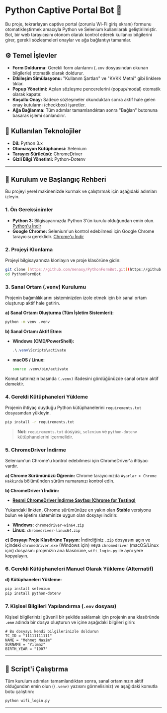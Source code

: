 # Python Captive Portal Bot 🚀

Bu proje, tekrarlayan captive portal (zorunlu Wi-Fi giriş ekranı) formunu otomatikleştirmek amacıyla Python ve Selenium kullanılarak geliştirilmiştir. Bot, bir web tarayıcısını otonom olarak kontrol ederek kullanıcı bilgilerini girer, gerekli sözleşmeleri onaylar ve ağa bağlantıyı tamamlar.

## ⚙️ Temel İşlevler

- **Form Doldurma:** Gerekli form alanlarını (`.env` dosyasından okunan bilgilerle) otomatik olarak doldurur.
- **Etkileşim Simülasyonu:** "Kullanım Şartları" ve "KVKK Metni" gibi linklere tıklar.
- **Popup Yönetimi:** Açılan sözleşme pencerelerini (popup/modal) otomatik olarak kapatır.
- **Koşullu Onay:** Sadece sözleşmeler okunduktan sonra aktif hale gelen onay kutularını (checkbox) işaretler.
- **Ağa Bağlanma:** Tüm adımlar tamamlandıktan sonra "Bağlan" butonuna basarak işlemi sonlandırır.

## 🔧 Kullanılan Teknolojiler

- **Dil:** Python 3.x
- **Otomasyon Kütüphanesi:** Selenium
- **Tarayıcı Sürücüsü:** ChromeDriver
- **Gizli Bilgi Yönetimi:** Python-Dotenv

---

## 🏁 Kurulum ve Başlangıç Rehberi

Bu projeyi yerel makinenizde kurmak ve çalıştırmak için aşağıdaki adımları izleyin.

### 1. Ön Gereksinimler

- **Python 3:** Bilgisayarınızda Python 3'ün kurulu olduğundan emin olun. [Python'u İndir](https://www.python.org/downloads/)
- **Google Chrome:** Selenium'un kontrol edebilmesi için Google Chrome tarayıcısı gereklidir. [Chrome'u İndir](https://www.google.com/chrome/)

### 2. Projeyi Klonlama

Projeyi bilgisayarınıza klonlayın ve proje klasörüne gidin:
```bash
git clone [https://github.com/menasy/PythonFormBot.git](https://github.com/menasy/PythonFormBot.git)
cd PythonFormBot
```
### 3. Sanal Ortam (.venv) Kurulumu

Projenin bağımlılıklarını sisteminizden izole etmek için bir sanal ortam oluşturup aktif hale getirin.

**a) Sanal Ortamı Oluşturma (Tüm İşletim Sistemleri):**
```bash
python -m venv .venv
```

**b) Sanal Ortamı Aktif Etme:**
- **Windows (CMD/PowerShell):**
  ```powershell
  .\.venv\Scripts\activate
  ```
- **macOS / Linux:**
  ```bash
  source .venv/bin/activate
  ```
Komut satırınızın başında `(.venv)` ifadesini gördüğünüzde sanal ortam aktif demektir.

### 4. Gerekli Kütüphaneleri Yükleme

Projenin ihtiyaç duyduğu Python kütüphanelerini `requirements.txt` dosyasından yükleyin.

```bash
pip install -r requirements.txt
```
> **Not:** `requirements.txt` dosyası, `selenium` ve `python-dotenv` kütüphanelerini içermelidir.

### 5. ChromeDriver İndirme

Selenium'un Chrome'u kontrol edebilmesi için ChromeDriver'a ihtiyacı vardır.

**a) Chrome Sürümünüzü Öğrenin:** Chrome tarayıcınızda `Ayarlar > Chrome Hakkında` bölümünden sürüm numaranızı kontrol edin.

**b) ChromeDriver'ı İndirin:**
- [**Resmi ChromeDriver İndirme Sayfası (Chrome for Testing)**](https://googlechromelabs.github.io/chrome-for-testing/)

Yukarıdaki linkten, Chrome sürümünüze en yakın olan **Stable** versiyonu bulun ve işletim sisteminize uygun olan dosyayı indirin:
- **Windows:** `chromedriver-win64.zip`
- **Linux:** `chromedriver-linux64.zip`


**c) Dosyayı Proje Klasörüne Taşıyın:**
İndirdiğiniz `.zip` dosyasını açın ve içindeki `chromedriver.exe` (Windows için) veya `chromedriver` (macOS/Linux için) dosyasını projenizin ana klasörüne, `wifi_login.py` ile aynı yere kopyalayın.

### 6. Gerekli Kütüphaneleri Manuel Olarak Yükleme (Alternatif)
**d) Kütüphaneleri Yükleme:**
```bash
pip install selenium
pip install python-dotenv
```

### 7. Kişisel Bilgileri Yapılandırma (`.env` dosyası)

Kişisel bilgilerinizi güvenli bir şekilde saklamak için projenin ana klasöründe **`.env`** adında bir dosya oluşturun ve içine aşağıdaki bilgileri girin:

```env
# Bu dosyayı kendi bilgilerinizle doldurun
TC_ID = "11111111111"
NAME = "Mehmet Nasim"
SURNAME = "Yılmaz"
BIRTH_YEAR = "1907"
```
---

## 🚀 Script'i Çalıştırma

Tüm kurulum adımları tamamlandıktan sonra, sanal ortamınızın aktif olduğundan emin olun (`(.venv)` yazısını görmelisiniz) ve aşağıdaki komutla botu çalıştırın:
```bash
python wifi_login.py
```

---